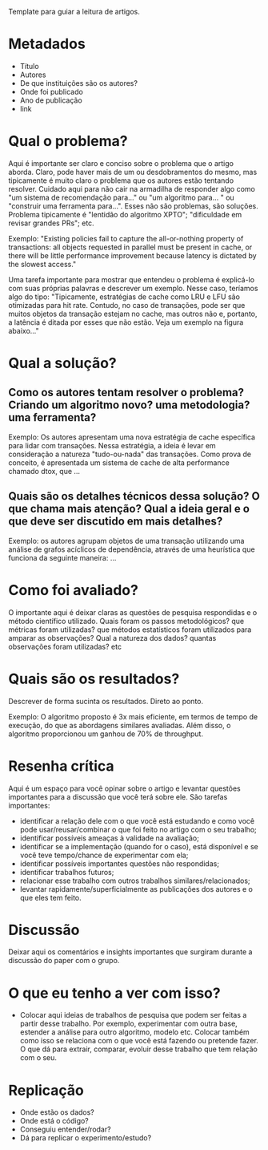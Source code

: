 Template para guiar a leitura de artigos.

# Metadados

* Título
* Autores
* De que instituições são os autores?
* Onde foi publicado
* Ano de publicação
* link

# Qual o problema?

Aqui é importante ser claro e conciso sobre o problema que o artigo aborda. Claro, pode haver mais de um ou desdobramentos do mesmo, mas tipicamente é muito claro o problema que os autores estão tentando resolver. Cuidado aqui para não cair na armadilha de responder algo como "um sistema de recomendação para..." ou "um algoritmo para... " ou "construir uma ferramenta para...". Esses não são problemas, são soluções. Problema tipicamente é "lentidão do algoritmo XPTO"; "dificuldade em revisar grandes PRs"; etc.

Exemplo: "Existing policies fail to capture the all-or-nothing property of transactions: all objects requested in parallel must be present in cache, or there will be little performance improvement because latency is dictated by the slowest access."
	
Uma tarefa importante para mostrar que entendeu o problema é explicá-lo com suas próprias palavras e descrever um exemplo. Nesse caso, teríamos algo do tipo: "Tipicamente, estratégias de cache como LRU e LFU são otimizadas para hit rate. Contudo, no caso de transações, pode ser que muitos objetos da transação estejam no cache, mas outros não e, portanto, a latência é ditada por esses que não estão. Veja um exemplo na figura abaixo..."

# Qual a solução?

## Como os autores tentam resolver o problema? Criando um algoritmo novo? uma metodologia? uma ferramenta? 

Exemplo: Os autores apresentam uma nova estratégia de cache específica para lidar com transações. Nessa estratégia, a ideia é levar em consideração a natureza "tudo-ou-nada" das transações. Como prova de conceito, é apresentada um sistema de cache de alta performance chamado dtox, que ...

## Quais são os detalhes técnicos dessa solução? O que chama mais atenção? Qual a ideia geral e o que deve ser discutido em mais detalhes?

Exemplo: os autores agrupam objetos de uma transação utilizando uma análise de grafos acíclicos de dependência, através de uma heurística que funciona da seguinte maneira: ...

# Como foi avaliado?

O importante aqui é deixar claras as questões de pesquisa respondidas e o método científico utilizado. Quais foram os passos metodológicos? que métricas foram utilizadas? que métodos estatísticos foram utilizados para amparar as observações? Qual a natureza dos dados? quantas observações foram utilizadas? etc

# Quais são os resultados?

Descrever de forma sucinta os resultados. Direto ao ponto.

Exemplo: O algoritmo proposto é 3x mais eficiente, em termos de tempo de execução, do que as abordagens similares avaliadas. Além disso, o algoritmo proporcionou um ganhou de 70% de throughput.


# Resenha crítica

Aqui é um espaço para você opinar sobre o artigo e levantar questões importantes para a discussão que você terá sobre ele. São tarefas importantes:
	
* identificar a relação dele com o que você está estudando e como você pode usar/reusar/combinar o que foi feito no artigo com o seu trabalho;
* identificar possíveis ameaças à validade na avaliação;
* identificar se a implementação (quando for o caso), está disponível e se você teve tempo/chance de experimentar com ela;
* identificar possíveis importantes questões não respondidas;
* identificar trabalhos futuros;
* relacionar esse trabalho com outros trabalhos similares/relacionados;
* levantar rapidamente/superficialmente as publicações dos autores e o que eles tem feito.

# Discussão

Deixar aqui os comentários e insights importantes que surgiram durante a discussão do paper com o grupo. 

# O que eu tenho a ver com isso?

* Colocar aqui ideias de trabalhos de pesquisa que podem ser feitas a partir desse trabalho. Por exemplo, experimentar com outra base, estender a análise para outro algoritmo, modelo etc. Colocar também como isso se relaciona com o que você está fazendo ou pretende fazer. O que dá para extrair, comparar, evoluir desse trabalho que tem relação com o seu.

# Replicação

* Onde estão os dados?
* Onde está o código?
* Conseguiu entender/rodar?
* Dá para replicar o experimento/estudo?
